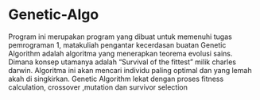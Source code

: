 # Genetic-Algo
Program ini merupakan program yang dibuat untuk memenuhi tugas pemrograman 1, matakuliah pengantar kecerdasan buatan
Genetic Algorithm adalah algoritma yang menerapkan teorema evolusi sains. Dimana konsep utamanya adalah “Survival of the fittest” milik charles darwin. Algoritma ini akan mencari individu paling optimal dan yang lemah akah di singkirkan. Genetic Algorithm lekat dengan proses fitness calculation, crossover ,mutation dan survivor selection
